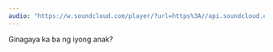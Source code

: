 ```yaml
---
audio: "https://w.soundcloud.com/player/?url=https%3A//api.soundcloud.com/tracks/1470887911%3Fsecret_token%3Ds-zxQDPLcTeHe&color=%23ff5500&auto_play=true&hide_related=false&show_comments=true&show_user=true&show_reposts=false&show_teaser=true&visual=true"
---
```


Ginagaya ka ba ng iyong anak?